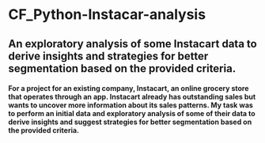# CF_Python-Instacar-analysis
## An exploratory analysis of some Instacart data to derive insights and strategies for better segmentation based on the provided criteria.
#### For a project for an existing company, Instacart, an online grocery store that operates through an app. Instacart already has outstanding sales but wants to uncover more information about its sales patterns. My task was to perform an initial data and exploratory analysis of some of their data to derive insights and suggest strategies for better segmentation based on the provided criteria.

